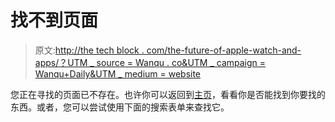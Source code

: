 # 找不到页面

> 原文:[http://the tech block . com/the-future-of-apple-watch-and-apps/？UTM _ source = Wanqu . co&UTM _ campaign = Wanqu+Daily&UTM _ medium = website](http://thetechblock.com/the-future-of-apple-watch-and-apps/?utm_source=wanqu.co&utm_campaign=Wanqu+Daily&utm_medium=website)

您正在寻找的页面已不存在。也许你可以返回到[主页](https://www.thetechblock.com/)，看看你是否能找到你要找的东西。或者，您可以尝试使用下面的搜索表单来查找它。